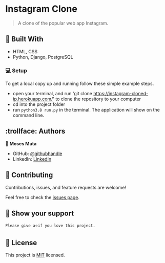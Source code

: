 # Instagram Clone

> A clone of the popular web app Instagram.

## :hammer: Built With

- HTML, CSS
- Python, Django, PostgreSQL

### :computer: Setup
To get a local copy up and running follow these simple example steps.

- open your terminal, and run 'git clone https://instagram-cloned-ip.herokuapp.com/' to clone the repository to your computer  
- cd into the project folder
- run `python3.8 run.py` in the terminal. The application will show on the command line.


## :trollface: Authors

👤 **Moses Muta**

- GitHub: [@githubhandle](https://github.com/blancc-page)
- LinkedIn: [LinkedIn](<linkedIn link>)


## 🤝 Contributing

Contributions, issues, and feature requests are welcome!

Feel free to check the [issues page](../../issues/).

## :muscle: Show your support

    Please give a⭐️if you love this project.
    

## 📝 License

This project is [MIT](./MIT.md) licensed.
